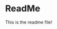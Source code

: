 # ReadMe

This is the readme file!

[](https://docs.google.com/spreadsheets/d/1rjTtn-oj7yvHU3F0Jg3eYLDltGOtNMcsfpR-4KU4s08/edit#gid=385193571)
